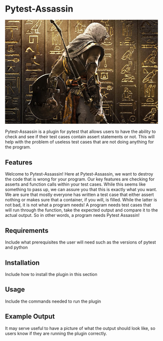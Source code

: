 # Pytest-Assassin

  ![picture](images/assassinpic.jpg)

  Pytest-Assassin is a plugin for pytest that allows users to have the ability
  to check and see if their test cases contain assert statements or not. This
  will help with the problem of useless test cases that are not doing anything
  for the program.

## Features

  Welcome to Pytest-Assassin! Here at Pytest-Assassin, we want to destroy the
  code that is wrong for your program. Our key features are checking for asserts
  and function calls within your test cases. While this seems like something
  to pass up, we can assure you that this is exactly what you want. We are
  sure that mostly everyone has written a test case that either assert nothing
  or makes sure that a container, if you will, is filled. While the latter
  is not bad, it is not what a program needs! A program needs test cases that will
  run through the function, take the expected output and compare it to the actual
  output. So in other words, a program needs Pytest Assassin! 

## Requirements

  Include what prerequisites the user will need such as the versions of pytest
  and python

## Installation

  Include how to install the plugin in this section

## Usage

  Include the commands needed to run the plugin

## Example Output

  It may serve useful to have a picture of what the output should look like,
  so users know if they are running the plugin correctly.
